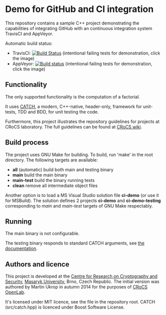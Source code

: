 Demo for GitHub and CI integration
========================================

This repository contains a sample C++ project demonstrating the capabilities of integrating GitHub with an continuous integration system TravisCI and AppVeyor. 

Automatic build status:

* TravisCI: [![Build Status](https://travis-ci.org/crocs-muni/git-ci-demo.svg?branch=master)](https://travis-ci.org/crocs-muni/git-travis-demo) (intentional failing tests for demonstration, click the image)
* AppVeyor: [![Build status](https://ci.appveyor.com/api/projects/status/j7h1cfeb0jlp5v6m?svg=true)](https://ci.appveyor.com/project/mathius/git-travis-demo) (intentional failing tests for demonstration, click the image)

## Functionality

The only supported functionality is the computation of a factorial.

It uses [CATCH](https://github.com/philsquared/Catch), a modern, C++-native, header-only, framework for unit-tests, TDD and BDD, for unit testing the code.

Furthermore, this project illustrates the repository guidelines for projects at CRoCS laboratory. The full guidelines can be found at [CRoCS wiki](http://crcs.cz/wiki/doku.php?id=public:crocs:code_project_guidelines).

## Build process

The project uses GNU Make for building. To build, run 'make' in the root directory. The following targets are available:

* **all** (automatic) build both main and testing binary
* **main** build the main binary
* **main-test** build the binary running tests
* **clean** remove all intermediate object files

Another option is to load a MS Visual Studio solution file **ci-demo** (or use it for MSBuild). The solution defines 2 projects **ci-demo** and **ci-demo-testing** corresponding to *main* and *main-test* targets of GNU Make respectably.

## Running

The main binary is not configurable.

The testing binary responds to standard CATCH arguments, see [the documentation](https://github.com/philsquared/Catch/blob/master/docs/command-line.md).

## Authors and licence

This project is developed at the [Centre for Research on Cryptography and Security](http://www.fi.muni.cz/research/crocs/), [Masaryk University](http://www.muni.cz/), Brno, Czech Republic. The initial version was authored by Martin Ukrop in autumn 2014 for the purposes of [CRoCS OpenLab](http://crcs.cz/openlab).

It's licensed under MIT licence, see the file in the repository root. CATCH (src/catch.hpp) is licenced under Boost Software License.
